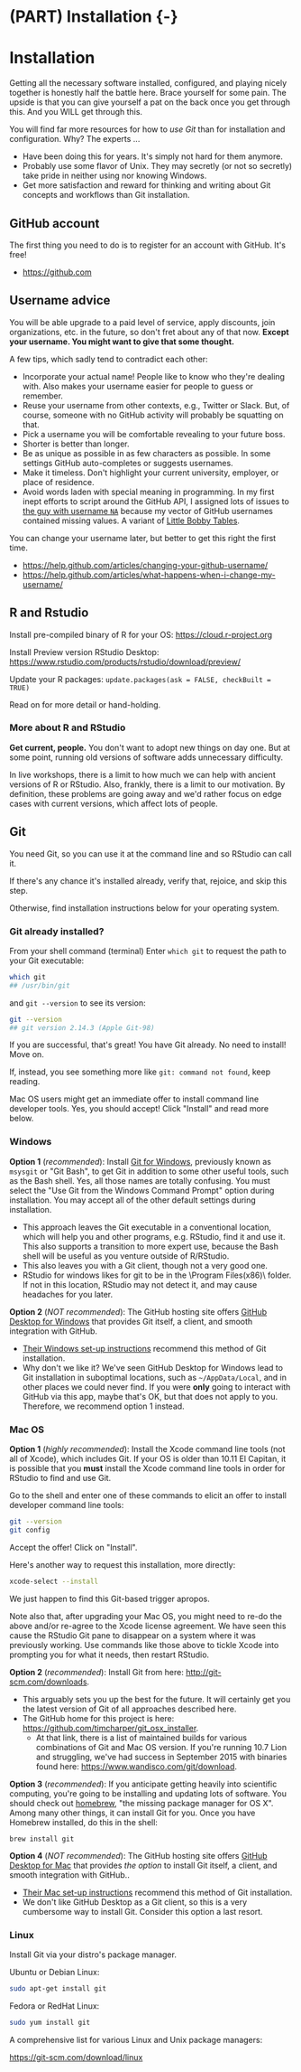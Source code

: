 # (PART) Installation {-} 

# Installation

Getting all the necessary software installed, configured, and playing nicely together is honestly half the battle here. Brace yourself for some pain. The upside is that you can give yourself a pat on the back once you get through this. And you WILL get through this.

You will find far more resources for how to *use Git* than for installation and configuration. Why? The experts ...

  * Have been doing this for years. It's simply not hard for them anymore.
  * Probably use some flavor of Unix. They may secretly (or not so secretly) take pride in neither using nor knowing Windows.
  * Get more satisfaction and reward for thinking and writing about Git concepts and workflows than Git installation.

## GitHub account

The first thing you need to do is to register for an account with GitHub. It's free!

  * <https://github.com>

## Username advice

You will be able upgrade to a paid level of service, apply discounts, join organizations, etc. in the future, so don't fret about any of that now. **Except your username. You might want to give that some thought.**

A few tips, which sadly tend to contradict each other:

  * Incorporate your actual name! People like to know who they're dealing with. Also makes your username easier for people to guess or remember.
  * Reuse your username from other contexts, e.g., Twitter or Slack. But, of course, someone with no GitHub activity will probably be squatting on that.
  * Pick a username you will be comfortable revealing to your future boss.
  * Shorter is better than longer.
  * Be as unique as possible in as few characters as possible. In some settings GitHub auto-completes or suggests usernames.
  * Make it timeless. Don't highlight your current university, employer, or place of residence.
  * Avoid words laden with special meaning in programming. In my first inept efforts to script around the GitHub API, I assigned lots of issues to [the guy with username `NA`](https://github.com/na) because my vector of GitHub usernames contained missing values. A variant of [Little Bobby Tables](https://xkcd.com/327/).

You can change your username later, but better to get this right the first time.

  * <https://help.github.com/articles/changing-your-github-username/>
  * <https://help.github.com/articles/what-happens-when-i-change-my-username/>


## R and Rstudio

Install pre-compiled binary of R for your OS: <https://cloud.r-project.org>

Install Preview version RStudio Desktop: <https://www.rstudio.com/products/rstudio/download/preview/>

Update your R packages: `update.packages(ask = FALSE, checkBuilt = TRUE)`

Read on for more detail or hand-holding.

### More about R and RStudio

**Get current, people.** You don't want to adopt new things on day one. But at some point, running old versions of software adds unnecessary difficulty.

In live workshops, there is a limit to how much we can help with ancient versions of R or RStudio. Also, frankly, there is a limit to our motivation. By definition, these problems are going away and we'd rather focus on edge cases with current versions, which affect lots of people.

## Git

You need Git, so you can use it at the command line and so RStudio can call it.

If there's any chance it's installed already, verify that, rejoice, and skip this step.

Otherwise, find installation instructions below for your operating system.

### Git already installed?

From your shell command (terminal) Enter `which git` to request the path to your Git executable:


```bash
which git
## /usr/bin/git
```

and `git --version` to see its version:
 

```bash
git --version
## git version 2.14.3 (Apple Git-98)
```

If you are successful, that's great! You have Git already. No need to install! Move on.

If, instead, you see something more like `git: command not found`, keep reading.

Mac OS users might get an immediate offer to install command line developer tools. Yes, you should accept! Click "Install" and read more below.

### Windows

**Option 1** (*recommended*): Install [Git for Windows](https://git-for-windows.github.io/), previously known as `msysgit` or "Git Bash", to get Git in addition to some other useful tools, such as the Bash shell. Yes, all those names are totally confusing. You must select the "Use Git from the Windows Command Prompt" option during installation. You may accept all of the other default settings during installation.

  * This approach leaves the Git executable in a conventional location, which will help you and other programs, e.g. RStudio, find it and use it. This also supports a transition to more expert use, because the Bash shell will be useful as you venture outside of R/RStudio.
  * This also leaves you with a Git client, though not a very good one. 
  * RStudio for windows likes for git to be in the \Program Files(x86)\ folder. If not in this location, RStudio may not detect it, and may cause headaches for you later.
  
**Option 2** (*NOT recommended*): The GitHub hosting site offers [GitHub Desktop for Windows](https://desktop.github.com/) that provides Git itself, a client, and smooth integration with GitHub.

  * [Their Windows set-up instructions](https://help.github.com/articles/set-up-git#platform-windows) recommend this method of Git installation.
  * Why don't we like it? We've seen GitHub Desktop for Windows lead to Git installation in suboptimal locations, such as `~/AppData/Local`, and in other places we could never find. If you were __only__ going to interact with GitHub via this app, maybe that's OK, but that does not apply to you. Therefore, we recommend option 1 instead.

### Mac OS

**Option 1** (*highly recommended*): Install the Xcode command line tools (not all of Xcode), which includes Git. If your OS is older than 10.11 El Capitan, it is possible that you **must** install the Xcode command line tools in order for RStudio to find and use Git.

Go to the shell and enter one of these commands to elicit an offer to install developer command line tools:

``` bash
git --version
git config
```

Accept the offer! Click on "Install".

Here's another way to request this installation, more directly:

``` bash
xcode-select --install
```

We just happen to find this Git-based trigger apropos.

Note also that, after upgrading your Mac OS, you might need to re-do the above and/or re-agree to the Xcode license agreement. We have seen this cause the RStudio Git pane to disappear on a system where it was previously working. Use commands like those above to tickle Xcode into prompting you for what it needs, then restart RStudio.

**Option 2** (*recommended*): Install Git from here: <http://git-scm.com/downloads>.

  * This arguably sets you up the best for the future. It will certainly get you the latest version of Git of all approaches described here.
  * The GitHub home for this project is here: <https://github.com/timcharper/git_osx_installer>.
    - At that link, there is a list of maintained builds for various combinations of Git and Mac OS version. If you're running 10.7 Lion and struggling, we've had success in September 2015 with binaries found here: <https://www.wandisco.com/git/download>. 

**Option 3** (*recommended*): If you anticipate getting heavily into scientific computing, you're going to be installing and updating lots of software. You should check out [homebrew](http://brew.sh), "the missing package manager for OS X". Among many other things, it can install Git for you. Once you have Homebrew installed, do this in the shell:

```
brew install git
```

**Option 4** (*NOT recommended*): The GitHub hosting site offers [GitHub Desktop for Mac](https://desktop.github.com/) that provides *the option* to install Git itself, a client, and smooth integration with GitHub..

  * [Their Mac set-up instructions](https://help.github.com/articles/set-up-git#platform-mac) recommend this method of Git installation.
  * We don't like GitHub Desktop as a Git client, so this is a very cumbersome way to install Git. Consider this option a last resort.

### Linux

Install Git via your distro's package manager.

Ubuntu or Debian Linux:

```sh
sudo apt-get install git
```

Fedora or RedHat Linux:

```sh
sudo yum install git
```

A comprehensive list for various Linux and Unix package managers:

<https://git-scm.com/download/linux>
